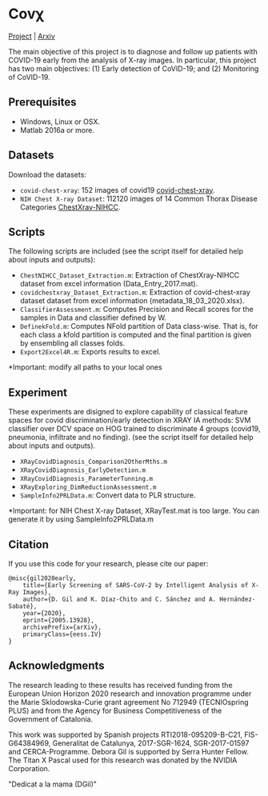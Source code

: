 
# Covχ
[Project](http://iam.cvc.uab.es/portfolio/covair/) | [Arxiv](https://arxiv.org/abs/2005.13928)

The main objective of this project is to diagnose and follow up patients with COVID-19 early 
from the analysis of X-ray images. In particular, this project has two main objectives: 
(1) Early detection of CoVID-19; and (2) Monitoring of CoVID-19.

## Prerequisites
- Windows, Linux or OSX.
- Matlab 2016a or more.

## Datasets
Download the datasets: 

- `covid-chest-xray`: 152 images of covid19 [covid-chest-xray](https://www.kaggle.com/bachrr/covid-chest-xray). 
- `NIH Chest X-ray Dataset`: 112120 images of 14 Common Thorax Disease Categories [ChestXray-NIHCC](http://academictorrents.com/details/557481faacd824c83fbf57dcf7b6da9383b3235a). 

## Scripts 

The following scripts are included (see the script itself for detailed help about inputs and outputs):

- `ChestNIHCC_Dataset_Extraction.m`: Extraction of ChestXray-NIHCC dataset from excel information (Data_Entry_2017.mat).
- `covidchestxray_Dataset_Extraction.m`: Extraction of covid-chest-xray dataset dataset from excel information (metadata_18_03_2020.xlsx).
- `ClassifierAssessment.m`:  Computes Precision and Recall scores for the samples in Data and classifier defined by W.
- `DefinekFold.m`: Computes NFold partition of Data class-wise. That is, for each class a kfold partition is computed and the final partition is given by ensembling all classes folds.
- `Export2Excel4R.m`: Exports results to excel.

*Important: modify all paths to your local ones

## Experiment

These experiments are disigned to explore capability of classical feature spaces for covid discrimination/early detection in XRAY IA methods: SVM classifier over DCV space on HOG trained to discriminate 4 groups (covid19, pneumonia, infiltrate and no finding). 
(see the script itself for detailed help about inputs and outputs).

- `XRayCovidDiagnosis_Comparison2OtherMths.m`
- `XRayCovidDiagnosis_EarlyDetection.m`
- `XRayCovidDiagnosis_ParameterTunning.m`
- `XRayExploring_DimReductionAssessment.m`
- `SampleInfo2PRLData.m`: Convert data to PLR structure.

*Important: for NIH Chest X-ray Dataset, XRayTest.mat is too large. You can generate it by using SampleInfo2PRLData.m


## Citation
If you use this code for your research, please cite our paper:

```
@misc{gil2020early,
    title={Early Screening of SARS-CoV-2 by Intelligent Analysis of X-Ray Images},
    author={D. Gil and K. Díaz-Chito and C. Sánchez and A. Hernández-Sabaté},
    year={2020},
    eprint={2005.13928},
    archivePrefix={arXiv},
    primaryClass={eess.IV}
}
```


## Acknowledgments

The research leading to these results has received funding from the European Union Horizon 2020 research and
innovation programme under the Marie Sklodowska-Curie grant agreement No 712949 (TECNIOspring PLUS) and
from the Agency for Business Competitiveness of the Government of Catalonia.

This work was supported by Spanish projects RTI2018-095209-B-C21, FIS-G64384969, Generalitat de Catalunya,
2017-SGR-1624, SGR-2017-01597 and CERCA-Programme. Debora Gil is supported by Serra Hunter Fellow. The Titan X Pascal used
for this research was donated by the NVIDIA Corporation.

"Dedicat a la mama (DGil)"